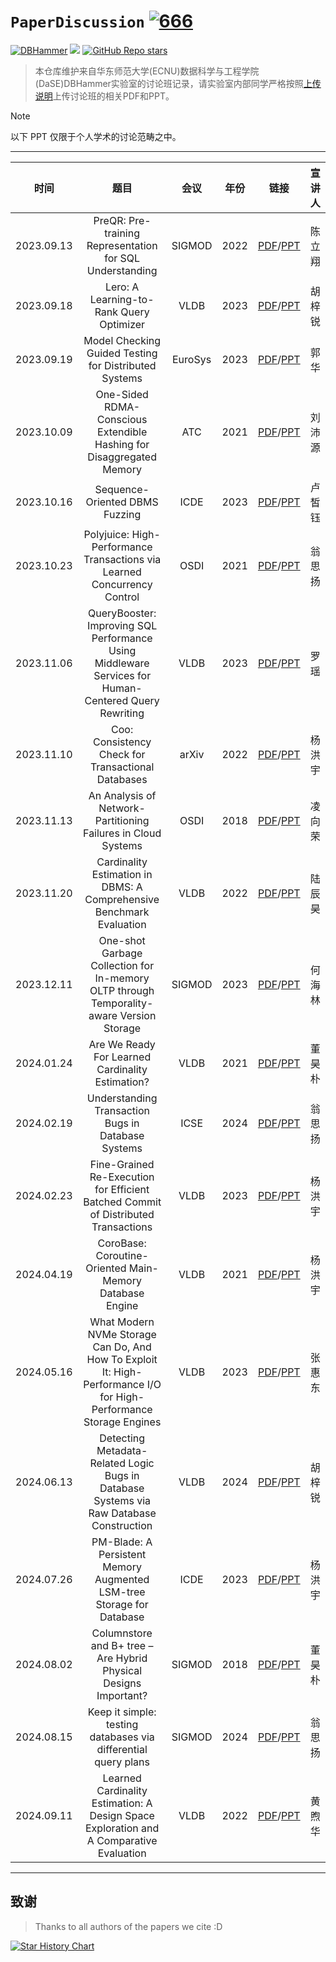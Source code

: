 # `PaperDiscussion` [![666](https://awesome.re/badge.svg)](https://awesome.re)

[![DBHammer](https://img.shields.io/static/v1?label=&message=DBHammer+Paper+Discussion&color=black&logo=awesomelists)](https://github.com/DBHammer/PaperDiscussion)
![](https://img.shields.io/github/last-commit/DBHammer/PaperDiscussion?color=green)
[![GitHub Repo stars](https://img.shields.io/github/stars/DBHammer/PaperDiscussion)](https://github.com/DBHammer/PaperDiscussion)

> 本仓库维护来自华东师范大学(ECNU)数据科学与工程学院(DaSE)DBHammer实验室的讨论班记录，请实验室内部同学严格按照[上传说明](upload.md)上传讨论班的相关PDF和PPT。

> [!NOTE]
>
> 以下 PPT 仅限于个人学术的讨论范畴之中。

------




|    时间    |                             题目                             |         会议         | 年份 |                           链接                           | 宣讲人 |
| :--------: | :----------------------------------------------------------: | :------------------: | :--: | :------------------------------------------------------: | ------ |
| 2023.09.13 | PreQR: Pre-training Representation for SQL Understanding | SIGMOD | 2022 | [PDF](./PDF/2023.09.13.pdf)/[PPT](./PPT/2023.09.13.pptx)  | 陈立翔 |
| 2023.09.18 | Lero: A Learning-to-Rank Query Optimizer | VLDB | 2023 | [PDF](./PDF/2023.09.18_1.pdf)/[PPT](./PPT/2023.09.18_1.pptx) | 胡梓锐 |
| 2023.09.19 | Model Checking Guided Testing for Distributed Systems | EuroSys | 2023 | [PDF](./PDF/2023.09.18_2.pdf)/[PPT](./PPT/2023.09.18_2.pptx) | 郭华 |
| 2023.10.09 | One-Sided RDMA-Conscious Extendible Hashing for Disaggregated Memory | ATC | 2021 | [PDF](./PDF/2023.10.09.pdf)/[PPT](./PPT/2023.10.09.pptx) | 刘沛源 |
| 2023.10.16 | Sequence-Oriented DBMS Fuzzing | ICDE | 2023 | [PDF](./PDF/2023.10.16.pdf)/[PPT](./PPT/2023.10.16.pptx) | 卢皙钰 |
| 2023.10.23 | Polyjuice: High-Performance Transactions via Learned Concurrency Control | OSDI | 2021 | [PDF](./PDF/2023.10.23.pdf)/[PPT](./PPT/2023.10.23.pptx) | 翁思扬 |
| 2023.11.06 | QueryBooster: Improving SQL Performance Using Middleware Services for Human-Centered Query Rewriting | VLDB | 2023 | [PDF](./PDF/2023.11.06.pdf)/[PPT](./PPT/2023.11.06.pptx) | 罗瑶 |
| 2023.11.10 | Coo: Consistency Check for Transactional Databases | arXiv | 2022 | [PDF](./PDF/2023.11.10.pdf)/[PPT](./PPT/2023.11.10.pptx) | 杨洪宇 |
| 2023.11.13 | An Analysis of Network-Partitioning Failures in Cloud Systems | OSDI | 2018 | [PDF](./PDF/2023.11.13.pdf)/[PPT](./PPT/2023.11.13.pptx) | 凌向荣 |
| 2023.11.20 | Cardinality Estimation in DBMS: A Comprehensive Benchmark Evaluation | VLDB | 2022 | [PDF](./PDF/2023.11.20.pdf)/[PPT](./PPT/2023.11.20.pptx) | 陆辰昊 |
| 2023.12.11 | One-shot Garbage Collection for In-memory OLTP through Temporality-aware Version Storage | SIGMOD | 2023 | [PDF](./PDF/2023.12.11.pdf)/[PPT](./PPT/2023.12.11.pptx) | 何海林 |
| 2024.01.24 | Are We Ready For Learned Cardinality Estimation? | VLDB | 2021 | [PDF](./PDF/2024.01.24.pdf)/[PPT](./PPT/2024.01.24.pptx) | 董昊朴 |
| 2024.02.19 | Understanding Transaction Bugs in Database Systems | ICSE | 2024 | [PDF](./PDF/2024.02.19.pdf)/[PPT](./PPT/2024.02.19.pptx) | 翁思扬 |
| 2024.02.23 | Fine-Grained Re-Execution for Efficient Batched Commit of Distributed Transactions | VLDB | 2023 | [PDF](./PDF/2024.02.23.pdf)/[PPT](./PPT/2024.02.23.pptx) | 杨洪宇 |
| 2024.04.19 | CoroBase: Coroutine-Oriented Main-Memory Database Engine | VLDB | 2021 | [PDF](./PDF/2024.04.19.pdf)/[PPT](./PPT/2024.04.19.pptx) | 杨洪宇 |
| 2024.05.16 | What Modern NVMe Storage Can Do, And How To Exploit It: High-Performance I/O for High-Performance Storage Engines | VLDB | 2023 | [PDF](./PDF/2024.05.16.pdf)/[PPT](./PPT/2024.05.16.pptx) | 张惠东 |
| 2024.06.13 | Detecting Metadata-Related Logic Bugs in Database Systems via Raw Database Construction | VLDB | 2024 | [PDF](./PDF/2024.06.13.pdf)/[PPT](./PPT/2024.06.13.pptx) | 胡梓锐 |
| 2024.07.26 | PM-Blade: A Persistent Memory Augmented LSM-tree Storage for Database | ICDE | 2023 | [PDF](./PDF/2024.07.26.pdf)/[PPT](./PPT/2024.07.26.pptx) | 杨洪宇 |
| 2024.08.02 | Columnstore and B+ tree – Are Hybrid Physical Designs Important? | SIGMOD | 2018 | [PDF](./PDF/2024.08.02.pdf)/[PPT](./PPT/2024.08.02.pptx) | 董昊朴 |
| 2024.08.15 | Keep it simple: testing databases via differential query plans | SIGMOD | 2024 | [PDF](./PDF/2024.08.15.pdf)/[PPT](./PPT/2024.08.15.pptx) | 翁思扬 |
| 2024.09.11 | Learned Cardinality Estimation: A Design Space Exploration and A Comparative Evaluation | VLDB | 2022 | [PDF](./PDF/2024.09.11.pdf)/[PPT](./PPT/2024.09.11.pdf) | 黄煦华 |

------

## 致谢

> Thanks to all authors of the papers we cite :D


<a href="https://star-history.com/#DBHammer/PaperDiscussion&Date">
  <picture>
    <source media="(prefers-color-scheme: dark)" srcset="https://api.star-history.com/svg?repos=DBHammer/PaperDiscussion&type=Date&theme=dark" />
    <source media="(prefers-color-scheme: light)" srcset="https://api.star-history.com/svg?repos=DBHammer/PaperDiscussion&type=Date" />
    <img alt="Star History Chart" src="https://api.star-history.com/svg?repos=DBHammer/PaperDiscussion&type=Date" />
  </picture>
</a>
